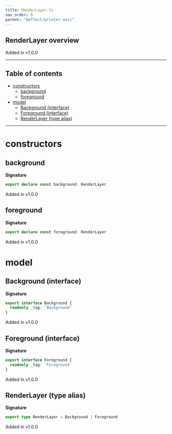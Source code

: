 ```yaml
---
title: RenderLayer.ts
nav_order: 6
parent: "@effect/printer-ansi"
---
```


## RenderLayer overview

Added in v1.0.0

---

<h2 class="text-delta">Table of contents</h2>

- [constructors](#constructors)
  - [background](#background)
  - [foreground](#foreground)
- [model](#model)
  - [Background (interface)](#background-interface)
  - [Foreground (interface)](#foreground-interface)
  - [RenderLayer (type alias)](#renderlayer-type-alias)

---

# constructors

## background

**Signature**

```ts
export declare const background: RenderLayer
```

Added in v1.0.0

## foreground

**Signature**

```ts
export declare const foreground: RenderLayer
```

Added in v1.0.0

# model

## Background (interface)

**Signature**

```ts
export interface Background {
  readonly _tag: 'Background'
}
```

Added in v1.0.0

## Foreground (interface)

**Signature**

```ts
export interface Foreground {
  readonly _tag: 'Foreground'
}
```

Added in v1.0.0

## RenderLayer (type alias)

**Signature**

```ts
export type RenderLayer = Background | Foreground
```

Added in v1.0.0
